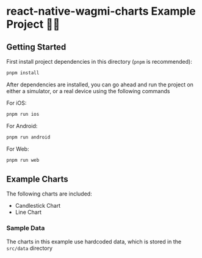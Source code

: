 # react-native-wagmi-charts Example Project 🧑‍🏫

## Getting Started

First install project dependencies in this directory (`pnpm` is recommended):

```bash
pnpm install
```

After dependencies are installed, you can go ahead and run the project on either a simulator, or a real device using the following commands

For iOS:

```bash
pnpm run ios
```

For Android:

```bash
pnpm run android
```

For Web:

```bash
pnpm run web
```

## Example Charts

The following charts are included:

- Candlestick Chart
- Line Chart

### Sample Data

The charts in this example use hardcoded data, which is stored in the `src/data` directory
